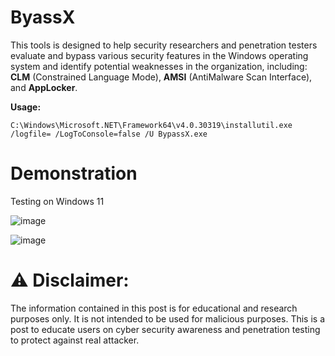 # ByassX
This tools is designed to help security researchers and penetration testers evaluate and bypass various security features in the Windows operating system and identify potential weaknesses in the organization, including: **CLM** (Constrained Language Mode), **AMSI** (AntiMalware Scan Interface), and **AppLocker**.

**Usage:**
```
C:\Windows\Microsoft.NET\Framework64\v4.0.30319\installutil.exe /logfile= /LogToConsole=false /U BypassX.exe
```

# Demonstration

Testing on Windows 11

![image](https://github.com/vulnableone/BypassX/assets/141920364/70d37c5a-b371-47b7-9bc6-44d679d4349e)

![image](https://github.com/vulnableone/BypassX/assets/141920364/c0b33bf4-1803-4527-a824-eb7d33960d44)

# ⚠️ Disclaimer:
The information contained in this post is for educational and research purposes only. It is not intended to be used for malicious purposes. 
This is a post to educate users on cyber security awareness and penetration testing to protect against real attacker.
